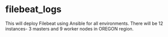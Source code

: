 # filebeat_logs
This will  deploy Filebeat using Ansible for all environments. There will be 12 instances- 3 masters and 9 worker nodes in OREGON region.
